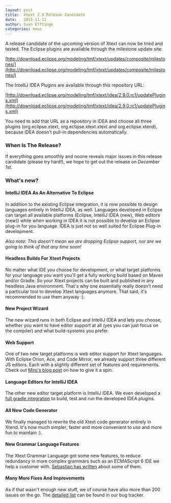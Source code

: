 ```yaml
---
layout: post
title:  Xtext 2.9 Release Candidate
date:   2015-11-11
author: Sven Efftinge
categories: news
---
```


A release candidate of the upcoming version of Xtext can now be tried and tested. 
The Eclipse plugins are available through the milestone update site:

  [http://download.eclipse.org/modeling/tmf/xtext/updates/composite/milestones/](http://download.eclipse.org/modeling/tmf/xtext/updates/composite/milestones/)
  
The IntelliJ IDEA Plugins are available through this repository URL:

  [http://download.eclipse.org/modeling/tmf/xtext/idea/2.9.0.rc1/updatePlugins.xml](http://download.eclipse.org/modeling/tmf/xtext/idea/2.9.0.rc1/updatePlugins.xml)
  
You need to add that URL as a repository in IDEA and choose all three plugins (org.eclipse.xtext, org.eclipse.xtext.xtext and org.eclipse.xtend),
because IDEA doesn't pull-in dependencies automatically.

### When Is The Release?

If everything goes smoothly and noone reveals major issues in this release candidate (please try hard!), 
we hope to get out the release on _December 1st_.
  
### What's new?

#### IntelliJ IDEA As An Alternative To Eclipse
In addition to the existing Eclipse integration, it is now possible to design languages entirely in IntelliJ IDEA, as well.
Languages developed in Eclipse can target all available platforms (Eclipse, IntelliJ IDEA (new), Web editors (new)) while when
working in IDEA it is not possible to develop an Eclipse plug-in for you language. IDEA is just not so well suited for Eclipse Plug-in development.

_Also note: This doesn't mean we are dropping Eclipse support, nor are we going to think of that any time soon!_

#### Headless Builds For Xtext Projects
No matter what IDE you choose for development, or what target platforms for your language you want you'll get a fully working build based on Maven and/or Gradle.
So your Xtext projects can be built and published in any headless Java environment. That's why one essentially really doesn't need a particular
tool to develop Xtext languages anymore. That said, it's recommended to use them anyway :).

#### New Project Wizard
The new wizard runs in both Eclipse and IntelliJ IDEA and lets you choose, whether you want to have 
editor support at all (yes you can just focus on the compiler) and what build-systems you prefer.

#### Web Support
One of two new target platforms is web editor support for Xtext languages. With Eclipse Orion, Ace, and Code Mirror, we already support three different JS editors.
Each with a slightly different set of features and requirements. Check out [Miro's blog post](http://spoenemann.blogspot.de/2015/05/editing-dsls-in-web-browser.html) on how to give it a spin.

#### Language Editors for IntelliJ IDEA
The other new editor target platform is IntelliJ IDEA. We even developed a [full gradle integration](https://github.com/xtext/xtext-gradle-plugin/tree/master/xtext-idea-gradle-plugin) to build, test and run
the developed IDEA plugins.

#### All New Code Generator
We finally managed to rewrite the old Xtext code generator entirely in Xtend.
It's now much simpler, faster and more convenient to use and more fun to maintain :).

#### New Grammar Language Features
The Xtext Grammar Language got some new features, to reduce redundancy in more complex grammars such as an ECMAScript 6 IDE
we help a customer with. [Sebastian has written](http://zarnekow.blogspot.de) about some of them.

#### Many More Fixes And Improvements
As if that wasn't enough new stuff, we of course have also more than 200 issues on the go.
The [detailed list](https://bugs.eclipse.org/bugs/buglist.cgi?bug_status=RESOLVED&bug_status=VERIFIED&bug_status=CLOSED&f0=OP&f1=OP&f3=CP&f4=CP&j1=OR&list_id=13155507&query_format=advanced&status_whiteboard=v2.9&status_whiteboard_type=allwordssubstr) can be found in our bug tracker.


